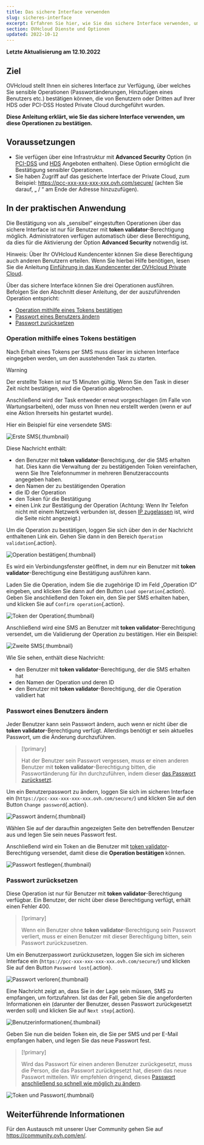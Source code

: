 ```yaml
---
title: Das sichere Interface verwenden
slug: sicheres-interface
excerpt: Erfahren Sie hier, wie Sie das sichere Interface verwenden, um kritische Operationen zu bestätigen
section: OVHcloud Dienste und Optionen
updated: 2022-10-12
---
```


**Letzte Aktualisierung am 12.10.2022**

## Ziel

OVHcloud stellt Ihnen ein sicheres Interface zur Verfügung, über welches Sie sensible Operationen (Passwortänderungen, Hinzufügen eines Benutzers etc.) bestätigen können, die von Benutzern oder Dritten auf Ihrer HDS oder PCI-DSS Hosted Private Cloud durchgeführt wurden.

**Diese Anleitung erklärt, wie Sie das sichere Interface verwenden, um diese Operationen zu bestätigen.**

## Voraussetzungen

- Sie verfügen über eine Infrastruktur mit **Advanced Security** Option (in [PCI-DSS](https://www.ovhcloud.com/de/enterprise/products/hosted-private-cloud/safety-compliance/sddc/) und [HDS](https://www.ovhcloud.com/de/enterprise/products/hosted-private-cloud/safety-compliance/hds/) Angeboten enthalten). Diese Option ermöglicht die Bestätigung sensibler Operationen.
- Sie haben Zugriff auf das gesicherte Interface der Private Cloud, zum Beispiel: https://pcc-xxx-xxx-xxx-xxx.ovh.com/secure/ (achten Sie darauf, „ / “ am Ende der Adresse hinzuzufügen).

## In der praktischen Anwendung

Die Bestätigung von als „sensibel“ eingestuften Operationen über das sichere Interface ist nur für Benutzer mit **token validator**-Berechtigung möglich. Administratoren verfügen automatisch über diese Berechtigung, da dies für die Aktivierung der Option **Advanced Security** notwendig ist. 

Hinweis: Über Ihr OVHcloud Kundencenter können Sie diese Berechtigung auch anderen Benutzern erteilen. Wenn Sie hierbei Hilfe benötigen, lesen Sie die Anleitung [Einführung in das Kundencenter der OVHcloud Private Cloud](../manager-ovh-private-cloud/).

Über das sichere Interface können Sie drei Operationen ausführen. Befolgen Sie den Abschnitt dieser Anleitung, der der auszuführenden Operation entspricht:

- [Operation mithilfe eines Tokens bestätigen](./#operation-mithilfe-eines-tokens-bestatigen)
- [Passwort eines Benutzers ändern](./#passwort-eines-benutzers-andern)
- [Passwort zurücksetzen](./#passwort-zurucksetzen)

### Operation mithilfe eines Tokens bestätigen

Nach Erhalt eines Tokens per SMS muss dieser im sicheren Interface eingegeben werden, um den ausstehenden Task zu starten.

> [!warning]
>
> Der erstellte Token ist nur 15 Minuten gültig. Wenn Sie den Task in dieser Zeit nicht bestätigen, wird die Operation abgebrochen.
>
> Anschließend wird der Task entweder erneut vorgeschlagen (im Falle von Wartungsarbeiten), oder muss von Ihnen neu erstellt werden (wenn er auf eine Aktion Ihrerseits hin gestartet wurde).
>

Hier ein Beispiel für eine versendete SMS:

![Erste SMS](images/SMS1.png){.thumbnail}

Diese Nachricht enthält:

- den Benutzer mit **token validator**-Berechtigung, der die SMS erhalten hat. Dies kann die Verwaltung der zu bestätigenden Token vereinfachen, wenn Sie Ihre Telefonnummer in mehreren Benutzeraccounts angegeben haben.
- den Namen der zu bestätigenden Operation
- die ID der Operation
- den Token für die Bestätigung
- einen Link zur Bestätigung der Operation (Achtung: Wenn Ihr Telefon nicht mit einem Netzwerk verbunden ist, dessen [IP zugelassen](../manager-ovh-private-cloud/#sicherheit) ist, wird die Seite nicht angezeigt.)

Um die Operation zu bestätigen, loggen Sie sich über den in der Nachricht enthaltenen Link ein. Gehen Sie dann in den Bereich `Operation validation`{.action}.

![Operation bestätigen](images/operationValidation.png){.thumbnail}

Es wird ein Verbindungsfenster geöffnet, in dem nur ein Benutzer mit **token validator**-Berechtigung eine Bestätigung ausführen kann.

Laden Sie die Operation, indem Sie die zugehörige ID im Feld „Operation ID“ eingeben, und klicken Sie dann auf den Button `Load operation`{.action}. Geben Sie anschließend den Token ein, den Sie per SMS erhalten haben, und klicken Sie auf `Confirm operation`{.action}.

![Token der Operation](images/operationIdAndToken.png){.thumbnail}

Anschließend wird eine SMS an Benutzer mit **token validator**-Berechtigung versendet, um die Validierung der Operation zu bestätigen. Hier ein Beispiel:

![Zweite SMS](images/SMS2.png){.thumbnail}

Wie Sie sehen, enthält diese Nachricht:

- den Benutzer mit **token validator**-Berechtigung, der die SMS erhalten hat
- den Namen der Operation und deren ID
- den Benutzer mit **token validator**-Berechtigung, der die Operation validiert hat

### Passwort eines Benutzers ändern

Jeder Benutzer kann sein Passwort ändern, auch wenn er nicht über die **token validator**-Berechtigung verfügt. Allerdings benötigt er sein aktuelles Passwort, um die Änderung durchzuführen.

> [!primary]
>
> Hat der Benutzer sein Passwort vergessen, muss er einen anderen Benutzer mit **token validator**-Berechtigung bitten, die Passwortänderung für ihn durchzuführen, indem dieser [das Passwort zurücksetzt](./#passwort-zurucksetzen).
> 

Um ein Benutzerpasswort zu ändern, loggen Sie sich im sicheren Interface ein (`https://pcc-xxx-xxx-xxx-xxx.ovh.com/secure/`) und klicken Sie auf den Button `Change password`{.action}.

![Passwort ändern](images/changePassword.png){.thumbnail}

Wählen Sie auf der daraufhin angezeigten Seite den betreffenden Benutzer aus und legen Sie sein neues Passwort fest.

Anschließend wird ein Token an die Benutzer mit [token validator](./#operation-mithilfe-eines-tokens-bestatigen)-Berechtigung versendet, damit diese die **Operation bestätigen** können.

![Passwort festlegen](images/defineNewPassword.png){.thumbnail}

### Passwort zurücksetzen

Diese Operation ist nur für Benutzer mit **token validator**-Berechtigung verfügbar. Ein Benutzer, der nicht über diese Berechtigung verfügt, erhält einen Fehler 400.

> [!primary]
>
> Wenn ein Benutzer ohne **token validator**-Berechtigung sein Passwort verliert, muss er einen Benutzer mit dieser Berechtigung bitten, sein Passwort zurückzusetzen.
> 

Um ein Benutzerpasswort zurückzusetzen, loggen Sie sich im sicheren Interface ein (`https://pcc-xxx-xxx-xxx-xxx.ovh.com/secure/`) und klicken Sie auf den Button `Password lost`{.action}.

![Passwort verloren](images/passwordLost.png){.thumbnail}

Eine Nachricht zeigt an, dass Sie in der Lage sein müssen, SMS zu empfangen, um fortzufahren. Ist das der Fall, geben Sie die angeforderten Informationen ein (darunter der Benutzer, dessen Passwort zurückgesetzt werden soll) und klicken Sie auf `Next step`{.action}.

![Benutzerinformationen](images/infoUser.png){.thumbnail}

Geben Sie nun die beiden Token ein, die Sie per SMS und per E-Mail empfangen haben, und legen Sie das neue Passwort fest.

> [!primary]
>
> Wird das Passwort für einen anderen Benutzer zurückgesetzt, muss die Person, die das Passwort zurückgesetzt hat, diesem das neue Passwort mitteilen. Wir empfehlen dringend, dieses [Passwort anschließend so schnell wie möglich zu ändern](./#passwort-eines-benutzers-andern).
> 

![Token und Passwort](images/tokenAndPassword.png){.thumbnail}

## Weiterführende Informationen

Für den Austausch mit unserer User Community gehen Sie auf <https://community.ovh.com/en/>.
